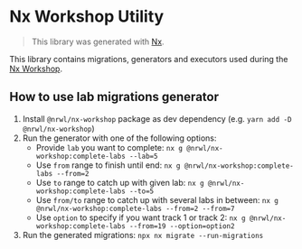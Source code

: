 # Nx Workshop Utility

> This library was generated with [Nx](https://nx.dev).

This library contains migrations, generators and executors used during the [Nx Workshop](https://github.com/nrwl/nx-workshop).

## How to use lab migrations generator

1. Install `@nrwl/nx-workshop` package as dev dependency (e.g. `yarn add -D @nrwl/nx-workshop`)
2. Run the generator with one of the following options:
   - Provide `lab` you want to complete: `nx g @nrwl/nx-workshop:complete-labs --lab=5`
   - Use `from` range to finish until end: `nx g @nrwl/nx-workshop:complete-labs --from=2`
   - Use `to` range to catch up with given lab: `nx g @nrwl/nx-workshop:complete-labs --to=5`
   - Use `from/to` range to catch up with several labs in between: `nx g @nrwl/nx-workshop:complete-labs --from=2 --from=7`
   - Use `option` to specify if you want track 1 or track 2: `nx g @nrwl/nx-workshop:complete-labs --from=19 --option=option2`
3. Run the generated migrations: `npx nx migrate --run-migrations`
